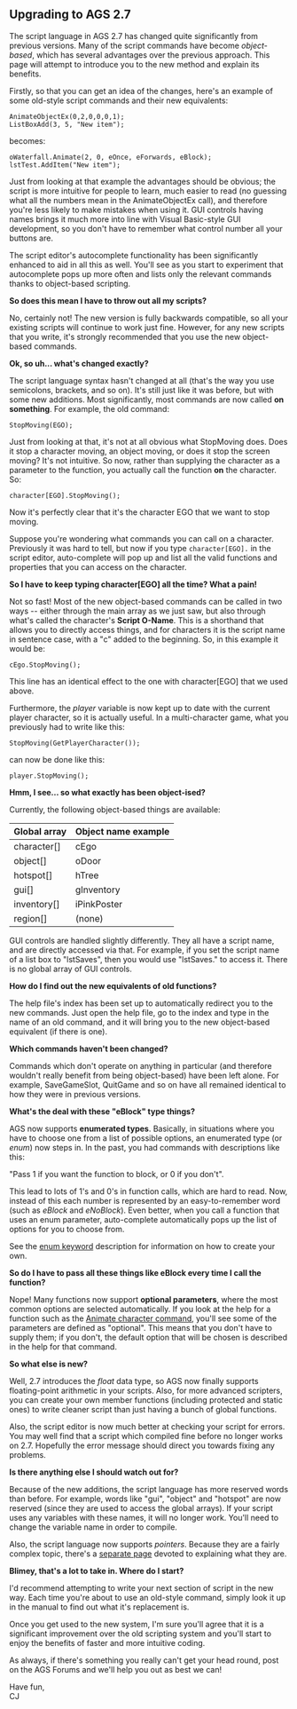## Upgrading to AGS 2.7

The script language in AGS 2.7 has changed quite significantly from
previous versions. Many of the script commands have become
*object-based*, which has several advantages over the previous approach.
This page will attempt to introduce you to the new method and explain
its benefits.

Firstly, so that you can get an idea of the changes, here's an example
of some old-style script commands and their new equivalents:

    AnimateObjectEx(0,2,0,0,0,1);
    ListBoxAdd(3, 5, "New item");

becomes:

    oWaterfall.Animate(2, 0, eOnce, eForwards, eBlock);
    lstTest.AddItem("New item");

Just from looking at that example the advantages should be obvious; the
script is more intuitive for people to learn, much easier to read (no
guessing what all the numbers mean in the AnimateObjectEx call), and
therefore you're less likely to make mistakes when using it. GUI
controls having names brings it much more into line with Visual
Basic-style GUI development, so you don't have to remember what control
number all your buttons are.

The script editor's autocomplete functionality has been significantly
enhanced to aid in all this as well. You'll see as you start to
experiment that autocomplete pops up more often and lists only the
relevant commands thanks to object-based scripting.

**So does this mean I have to throw out all my scripts?**

No, certainly not! The new version is fully backwards compatible, so all
your existing scripts will continue to work just fine. However, for any
new scripts that you write, it's strongly recommended that you use the
new object-based commands.

**Ok, so uh... what's changed exactly?**

The script language syntax hasn't changed at all (that's the way you use
semicolons, brackets, and so on). It's still just like it was before,
but with some new additions. Most significantly, most commands are now
called **on something**. For example, the old command:

`StopMoving(EGO);`

Just from looking at that, it's not at all obvious what StopMoving does.
Does it stop a character moving, an object moving, or does it stop the
screen moving? It's not intuitive. So now, rather than supplying the
character as a parameter to the function, you actually call the function
**on** the character. So:

`character[EGO].StopMoving();`

Now it's perfectly clear that it's the character EGO that we want to
stop moving.

Suppose you're wondering what commands you can call on a character.
Previously it was hard to tell, but now if you type `character[EGO].` in
the script editor, auto-complete will pop up and list all the valid
functions and properties that you can access on the character.

**So I have to keep typing character\[EGO\] all the time? What a pain!**

Not so fast! Most of the new object-based commands can be called in two
ways -- either through the main array as we just saw, but also through
what's called the character's **Script O-Name**. This is a shorthand
that allows you to directly access things, and for characters it is the
script name in sentence case, with a "c" added to the beginning. So, in
this example it would be:

`cEgo.StopMoving();`

This line has an identical effect to the one with character\[EGO\] that
we used above.

Furthermore, the *player* variable is now kept up to date with the
current player character, so it is actually useful. In a multi-character
game, what you previously had to write like this:

`StopMoving(GetPlayerCharacter());`

can now be done like this:

`player.StopMoving();`

**Hmm, I see... so what exactly has been object-ised?**

Currently, the following object-based things are available:

Global array | Object name example
--- | ---
character[] | cEgo
object[] | oDoor
hotspot[] | hTree
gui[] | gInventory
inventory[] | iPinkPoster
region[]| (none)

GUI controls are handled slightly differently. They all have a script
name, and are directly accessed via that. For example, if you set the
script name of a list box to "lstSaves", then you would use "lstSaves."
to access it. There is no global array of GUI controls.

**How do I find out the new equivalents of old functions?**

The help file's index has been set up to automatically redirect you to
the new commands. Just open the help file, go to the index and type in
the name of an old command, and it will bring you to the new
object-based equivalent (if there is one).

**Which commands haven't been changed?**

Commands which don't operate on anything in particular (and therefore
wouldn't really benefit from being object-based) have been left alone.
For example, SaveGameSlot, QuitGame and so on have all remained
identical to how they were in previous versions.

**What's the deal with these "eBlock" type things?**

AGS now supports **enumerated types**. Basically, in situations where
you have to choose one from a list of possible options, an enumerated
type (or *enum*) now steps in. In the past, you had commands with
descriptions like this:

"Pass 1 if you want the function to block, or 0 if you don't".

This lead to lots of 1's and 0's in function calls, which are hard to
read. Now, instead of this each number is represented by an
easy-to-remember word (such as *eBlock* and *eNoBlock*). Even better,
when you call a function that uses an enum parameter, auto-complete
automatically pops up the list of options for you to choose from.

See the [enum keyword](managedmodifier) description for information on
how to create your own.

**So do I have to pass all these things like eBlock every time I call
the function?**

Nope! Many functions now support **optional parameters**, where the most
common options are selected automatically. If you look at the help for a
function such as the [Animate character command](Character#animate),
you'll see some of the parameters are defined as "optional". This means
that you don't have to supply them; if you don't, the default option that
will be chosen is described in the help for that command.

**So what else is new?**

Well, 2.7 introduces the *float* data type, so AGS now finally supports
floating-point arithmetic in your scripts. Also, for more advanced
scripters, you can create your own member functions (including protected
and static ones) to write cleaner script than just having a bunch of
global functions.

Also, the script editor is now much better at checking your script for
errors. You may well find that a script which compiled fine before no
longer works on 2.7. Hopefully the error message should direct you
towards fixing any problems.

**Is there anything else I should watch out for?**

Because of the new additions, the script language has more reserved
words than before. For example, words like "gui", "object" and "hotspot"
are now reserved (since they are used to access the global arrays). If
your script uses any variables with these names, it will no longer work.
You'll need to change the variable name in order to compile.

Also, the script language now supports *pointers*. Because they are a
fairly complex topic, there's a [separate page](Pointers)
devoted to explaining what they are.

**Blimey, that's a lot to take in. Where do I start?**

I'd recommend attempting to write your next section of script in the new
way. Each time you're about to use an old-style command, simply look it
up in the manual to find out what it's replacement is.

Once you get used to the new system, I'm sure you'll agree that it is a
significant improvement over the old scripting system and you'll start
to enjoy the benefits of faster and more intuitive coding.

As always, if there's something you really can't get your head round,
post on the AGS Forums and we'll help you out as best we can!

Have fun,<br>
CJ
